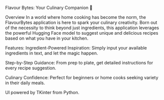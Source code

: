 Flavour Bytes: Your Culinary Companion 🍳

Overview
In a world where home cooking has become the norm, the FlavourBytes application is here to spark your culinary creativity. Born out of the necessity to think beyond just ingredients, this application leverages the powerful Hugging Face model to suggest unique and delicious recipes based on what you have in your kitchen.

Features:
Ingredient-Powered Inspiration: Simply input your available ingredients in text, and let the magic happen.

Step-by-Step Guidance: From prep to plate, get detailed instructions for every recipe suggestion.

Culinary Confidence: Perfect for beginners or home cooks seeking variety in their daily meals.


UI powered by TKinter from Python.

